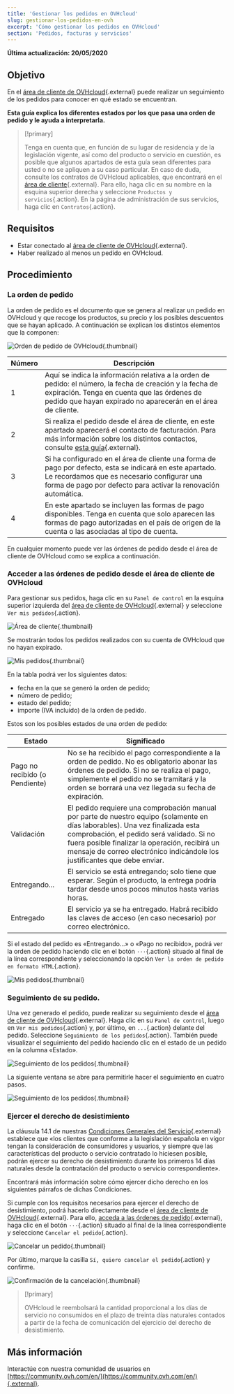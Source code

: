 ```yaml
---
title: 'Gestionar los pedidos en OVHcloud'
slug: gestionar-los-pedidos-en-ovh
excerpt: 'Cómo gestionar los pedidos en OVHcloud'
section: 'Pedidos, facturas y servicios'
---
```


**Última actualización: 20/05/2020**

## Objetivo

En el [área de cliente de OVHcloud](https://www.ovh.com/auth/?action=gotomanager){.external} puede realizar un seguimiento de los pedidos para conocer en qué estado se encuentran.

**Esta guía explica los diferentes estados por los que pasa una orden de pedido y le ayuda a interpretarla.**

> [!primary]
>
> Tenga en cuenta que, en función de su lugar de residencia y de la legislación vigente, así como del producto o servicio en cuestión, es posible que algunos apartados de esta guía sean diferentes para usted o no se apliquen a su caso particular. En caso de duda, consulte los contratos de OVHcloud aplicables, que encontrará en el [área de cliente](https://www.ovh.com/auth/?action=gotomanager){.external}. Para ello, haga clic en su nombre en la esquina superior derecha y seleccione `Productos y servicios`{.action}. En la página de administración de sus servicios, haga clic en `Contratos`{.action}.
>

## Requisitos

- Estar conectado al [área de cliente de OVHcloud](https://www.ovh.com/auth/?action=gotomanager){.external}.
- Haber realizado al menos un pedido en OVHcloud.


##  Procedimiento

### La orden de pedido

La orden de pedido es el documento que se genera al realizar un pedido en OVHcloud y que recoge los productos, su precio y los posibles descuentos que se hayan aplicado. A continuación se explican los distintos elementos que la componen:

![Orden de pedido de OVHcloud](images/order01.png){.thumbnail}

|Número|Descripción|
|---|---|
|1|Aquí se indica la información relativa a la orden de pedido: el número, la fecha de creación y la fecha de expiración. Tenga en cuenta que las órdenes de pedido que hayan expirado no aparecerán en el área de cliente.|
|2|Si realiza el pedido desde el área de cliente, en este apartado aparecerá el contacto de facturación. Para más información sobre los distintos contactos, consulte [esta guía](../../customer/gestion-de-los-contactos/){.external}.|
|3|Si ha configurado en el área de cliente una forma de pago por defecto, esta se indicará en este apartado. Le recordamos que es necesario configurar una forma de pago por defecto para activar la renovación automática.|
|4|En este apartado se incluyen las formas de pago disponibles. Tenga en cuenta que solo aparecen las formas de pago autorizadas en el país de origen de la cuenta o las asociadas al tipo de cuenta.|


En cualquier momento puede ver las órdenes de pedido desde el área de cliente de OVHcloud como se explica a continuación.


### Acceder a las órdenes de pedido desde el área de cliente de OVHcloud

Para gestionar sus pedidos, haga clic en su `Panel de control` en la esquina superior izquierda del [área de cliente de OVHcloud](https://www.ovh.com/auth/?action=gotomanager){.external} y seleccione `Ver mis pedidos`{.action}.

![Área de cliente](images/huborders.png){.thumbnail}

Se mostrarán todos los pedidos realizados con su cuenta de OVHcloud que no hayan expirado.

![Mis pedidos](images/order03.png){.thumbnail} 


En la tabla podrá ver los siguientes datos:

- fecha en la que se generó la orden de pedido;
- número de pedido;
- estado del pedido;
- importe (IVA incluido) de la orden de pedido.

Estos son los posibles estados de una orden de pedido:

|Estado|Significado|
|---|---|
|Pago no recibido (o Pendiente)|No se ha recibido el pago correspondiente a la orden de pedido. No es obligatorio abonar las órdenes de pedido. Si no se realiza el pago, simplemente el pedido no se tramitará y la orden se borrará una vez llegada su fecha de expiración.|
|Validación|El pedido requiere una comprobación manual por parte de nuestro equipo (solamente en días laborables). Una vez finalizada esta comprobación, el pedido será validado. Si no fuera posible finalizar la operación, recibirá un mensaje de correo electrónico indicándole los justificantes que debe enviar.|
|Entregando...|El servicio se está entregando; solo tiene que esperar. Según el producto, la entrega podría tardar desde unos pocos minutos hasta varias horas.|
|Entregado|El servicio ya se ha entregado. Habrá recibido las claves de acceso (en caso necesario) por correo electrónico.|

Si el estado del pedido es «Entregando...» o «Pago no recibido», podrá ver la orden de pedido haciendo clic en el botón `···`{.action} situado al final de la línea correspondiente y seleccionando la opción `Ver la orden de pedido en formato HTML`{.action}.

![Mis pedidos](images/order04.png){.thumbnail} 

### Seguimiento de su pedido.

Una vez generado el pedido, puede realizar su seguimiento desde el [área de cliente de OVHcloud](https://www.ovh.com/auth/?action=gotomanager){.external}. Haga clic en su `Panel de control`, luego en `Ver mis pedidos`{.action} y, por último, en `...`{.action} delante del pedido. Seleccione `Seguimiento de los pedidos`{.action}. También puede visualizar el seguimiento del pedido haciendo clic en el estado de un pedido en la columna «Estado».

![Seguimiento de los pedidos](images/order05b.png){.thumbnail}

La siguiente ventana se abre para permitirle hacer el seguimiento en cuatro pasos. 

![Seguimiento de los pedidos](images/order06.png){.thumbnail}

### Ejercer el derecho de desistimiento

La cláusula 14.1 de nuestras [Condiciones Generales del Servicio](https://www.ovh.es/soporte/documentos_legales/CondicionesGeneralesServicio.pdf){.external} establece que «los clientes que conforme a la legislación española en vigor tengan la consideración de consumidores y usuarios, y siempre que las características del producto o servicio contratado lo hiciesen posible, podrán ejercer su derecho de desistimiento durante los primeros 14 días naturales desde la contratación del producto o servicio correspondiente».

Encontrará más información sobre cómo ejercer dicho derecho en los siguientes párrafos de dichas Condiciones.

Si cumple con los requisitos necesarios para ejercer el derecho de desistimiento, podrá hacerlo directamente desde el [área de cliente de OVHcloud](https://www.ovh.com/auth/?action=gotomanager){.external}. Para ello, [acceda a las órdenes de pedido](./#acceder-a-las-ordenes-de-pedido-desde-el-area-de-cliente-de-ovhcloud){.external}, haga clic en el botón `···`{.action} situado al final de la línea correspondiente y seleccione `Cancelar el pedido`{.action}.

![Cancelar un pedido](images/cancelorder1.png){.thumbnail}

Por último, marque la casilla `Sí, quiero cancelar el pedido`{.action} y confirme.

![Confirmación de la cancelación](images/cancelorder2.png){.thumbnail}


> [!primary]
>
> OVHcloud le reembolsará la cantidad proporcional a los días de servicio no consumidos en el plazo de treinta días naturales contados a partir de la fecha de comunicación del ejercicio del derecho de desistimiento.
>


## Más información

Interactúe con nuestra comunidad de usuarios en [https://community.ovh.com/en/](https://community.ovh.com/en/){.external}.